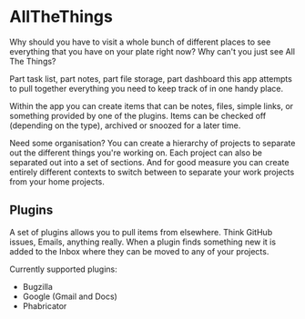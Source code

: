 # AllTheThings

Why should you have to visit a whole bunch of different places to see everything that you have on your plate right now? Why can't you just see All The Things?

Part task list, part notes, part file storage, part dashboard this app attempts to pull together everything you need to keep track of in one handy place.

Within the app you can create items that can be notes, files, simple links, or something provided by one of the plugins. Items can be checked off (depending on the type), archived or snoozed for a later time.

Need some organisation? You can create a hierarchy of projects to separate out the different things you're working on. Each project can also be separated out into a set of sections. And for good measure you can create entirely different contexts to switch between to separate your work projects from your home projects.

## Plugins

A set of plugins allows you to pull items from elsewhere. Think GitHub issues, Emails, anything really. When a plugin finds something new it is added to the Inbox where they can be moved to any of your projects.

Currently supported plugins:

* Bugzilla
* Google (Gmail and Docs)
* Phabricator
